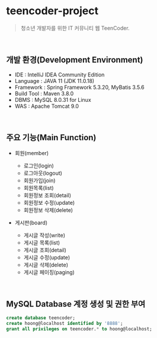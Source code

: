 # teencoder-project
> 청소년 개발자를 위한 IT 커뮤니티 웹 TeenCoder.

<br>

## 개발 환경(Development Environment)
- IDE : IntelliJ IDEA Community Edition
- Language : JAVA 11 (JDK 11.0.18)
- Framework : Spring Framework 5.3.20, MyBatis 3.5.6
- Build Tool : Maven 3.8.0
- DBMS : MySQL 8.0.31 for Linux
- WAS : Apache Tomcat 9.0

<br>

## 주요 기능(Main Function)
- 회원(member)
    - 로그인(login)
    - 로그아웃(logout)
    - 회원가입(join)
    - 회원목록(list)
    - 회원정보 조회(detail)
    - 회원정보 수정(update)
    - 회원정보 삭제(delete)

- 게시판(board)
    - 게시글 작성(write)
    - 게시글 목록(list)
    - 게시글 조회(detail)
    - 게시글 수정(update)
    - 게시글 삭제(delete)
    - 게시글 페이징(paging)

<br>

## MySQL Database 계정 생성 및 권한 부여
```SQL
create database teencoder;
create hoong@localhost identified by '8888';
grant all privileges on teencoder.* to hoong@localhost;
```
